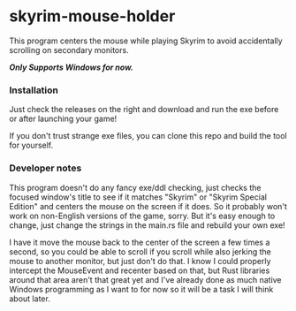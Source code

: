 # skyrim-mouse-holder
This program centers the mouse while playing Skyrim to avoid accidentally scrolling on secondary monitors.

___Only Supports Windows for now.___

### Installation
Just check the releases on the right and download and run the exe before or after launching your game!

If you don't trust strange exe files, you can clone this repo and build the tool for yourself.

### Developer notes
This program doesn't do any fancy exe/ddl checking, just checks the focused window's title to see if it matches "Skyrim" or "Skyrim Special Edition" and centers the mouse on the screen if it does. So it probably won't work on non-English versions of the game, sorry. But it's easy enough to change, just change the strings in the main.rs file and rebuild your own exe!

I have it move the mouse back to the center of the screen a few times a second, so you could be able to scroll if you scroll while also jerking the mouse to another monitor, but just don't do that. I know I could properly intercept the MouseEvent and recenter based on that, but Rust libraries around that area aren't that great yet and I've already done as much native Windows programming as I want to for now so it will be a task I will think about later.
